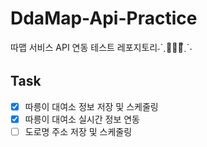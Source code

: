 # DdaMap-Api-Practice
따맵 서비스 API 연동 테스트 레포지토리˗ˋˏ💁🏼‍♀️ᩚˎˊ˗

## Task
- [x] 따릉이 대여소 정보 저장 및 스케줄링
- [x] 따릉이 대여소 실시간 정보 연동
- [ ] 도로명 주소 저장 및 스케줄링
